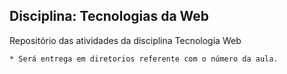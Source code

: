 ## Disciplina: Tecnologias da Web

Repositório das atividades da disciplina Tecnologia Web

	* Será entrega em diretorios referente com o número da aula.
